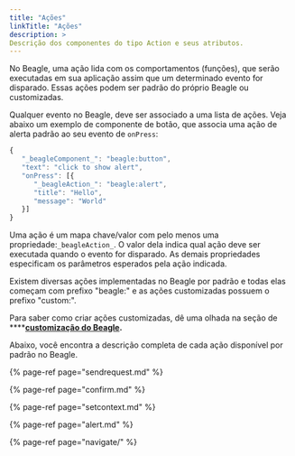 ```yaml
---
title: "Ações"
linkTitle: "Ações"
description: >
Descrição dos componentes do tipo Action e seus atributos.
---
```


No Beagle, uma ação lida com os comportamentos \(funções\), que serão executadas em sua aplicação assim que um determinado evento for disparado. Essas ações podem ser padrão do próprio Beagle ou customizadas. 

Qualquer evento no Beagle, deve ser associado a uma lista de ações. Veja abaixo um exemplo de componente de botão, que associa uma ação de alerta padrão ao seu evento de `onPress`:

```javascript
{
   "_beagleComponent_": "beagle:button",
   "text": "click to show alert",
   "onPress": [{
      "_beagleAction_": "beagle:alert",
      "title": "Hello",
      "message": "World"
   }]
}
```

Uma ação é um mapa chave/valor com pelo menos uma propriedade:`_beagleAction_`. O valor dela indica qual ação deve ser executada quando o evento for disparado. As demais propriedades especificam os parâmetros esperados pela ação indicada. 

Existem diversas ações implementadas no Beagle por padrão e todas elas começam com prefixo "beagle:" e as ações customizadas possuem o prefixo "custom:". 

Para saber como criar ações customizadas, dê uma olhada na seção de ****[**customização do Beagle**](../../features/criando-sua-acao-customizada.md)**.**

Abaixo, você encontra a descrição completa de cada ação disponível por padrão no Beagle.

{% page-ref page="sendrequest.md" %}

{% page-ref page="confirm.md" %}

{% page-ref page="setcontext.md" %}

{% page-ref page="alert.md" %}

{% page-ref page="navigate/" %}



